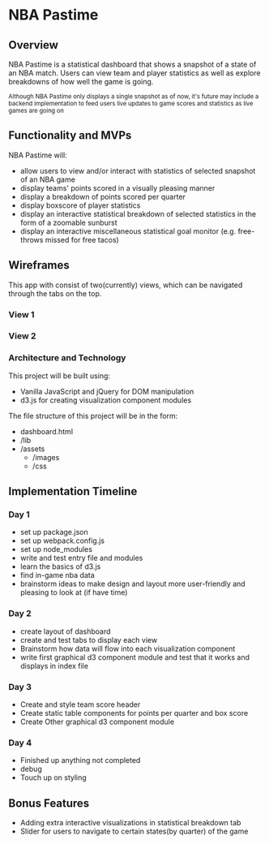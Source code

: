 # NBA Pastime

## Overview
NBA Pastime is a statistical dashboard that shows a snapshot of a state of an NBA match. Users can view team and player statistics as well as explore breakdowns of how well the game is going.

<sub>Although NBA Pastime only displays a single snapshot as of now, it's future may include a backend implementation to feed users live updates to game scores and statistics as live games are going on</sub>

## Functionality and MVPs

NBA Pastime will:
 * allow users to view and/or interact with statistics of selected snapshot of an NBA game
 * display teams' points scored in a visually pleasing manner
 * display a breakdown of points scored per quarter
 * display boxscore of player statistics
 * display an interactive statistical breakdown of selected statistics in the form of a zoomable sunburst
 * display an interactive miscellaneous statistical goal monitor (e.g. free-throws missed for free tacos)

## Wireframes

This app with consist of two(currently) views, which can be navigated through the tabs on the top.

### View 1




### View 2




### Architecture and Technology

This project will be built using:
 * Vanilla JavaScript and jQuery for DOM manipulation
 * d3.js for creating visualization component modules

The file structure of this project will be in the form:

 * dashboard.html
 * /lib
 * /assets
   * /images
   * /css

## Implementation Timeline

### Day 1
 * set up package.json
 * set up webpack.config.js
 * set up node_modules
 * write and test entry file and modules
 * learn the basics of d3.js
 * find in-game nba data
 * brainstorm ideas to make design and layout more user-friendly and pleasing to look at (if have time)

### Day 2
 * create layout of dashboard
 * create and test tabs to display each view
 * Brainstorm how data will flow into each visualization component
 * write first graphical d3 component module and test that it works and displays in index file


### Day 3
 * Create and style team score header
 * Create static table components for points per quarter and box score
 * Create Other graphical d3 component module

### Day 4
 * Finished up anything not completed
 * debug
 * Touch up on styling

## Bonus Features
 * Adding extra interactive visualizations in statistical breakdown tab
 * Slider for users to navigate to certain states(by quarter) of the game
